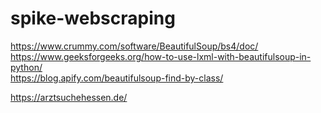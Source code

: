 # spike-webscraping

https://www.crummy.com/software/BeautifulSoup/bs4/doc/  
https://www.geeksforgeeks.org/how-to-use-lxml-with-beautifulsoup-in-python/  
https://blog.apify.com/beautifulsoup-find-by-class/  
  
https://arztsuchehessen.de/
